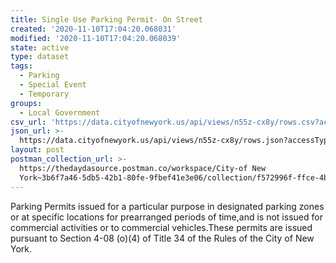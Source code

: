 ```yaml
---
title: Single Use Parking Permit- On Street
created: '2020-11-10T17:04:20.068031'
modified: '2020-11-10T17:04:20.068039'
state: active
type: dataset
tags:
  - Parking
  - Special Event
  - Temporary
groups:
  - Local Government
csv_url: 'https://data.cityofnewyork.us/api/views/n55z-cx8y/rows.csv?accessType=DOWNLOAD'
json_url: >-
  https://data.cityofnewyork.us/api/views/n55z-cx8y/rows.json?accessType=DOWNLOAD
layout: post
postman_collection_url: >-
  https://thedaydasource.postman.co/workspace/City-of New
  York~3b6f7a46-5db5-42b1-80fe-9fbef41e3e06/collection/f572996f-ffce-4bcd-9e78-a314967e1d88
---
```

Parking Permits issued for a particular purpose in designated parking zones or at specific locations for prearranged periods of time,and is not issued for commercial activities or to commercial vehicles.These permits are issued pursuant to Section 4-08 (o)(4) of Title 34 of the Rules of the City of New York.
